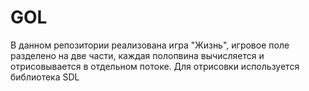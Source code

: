 # GOL
В данном репозитории реализована игра "Жизнь", игровое поле разделено на две части, каждая полопвина вычисляется и отрисовывается в отдельном потоке. Для отрисовки используется библиотека SDL
